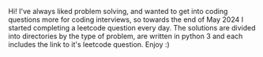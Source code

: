 Hi!
I've always liked problem solving, and wanted to get into coding questions more for coding interviews, so towards the end of May 2024 I started completing a leetcode question every day.
The solutions are divided into directories by the type of problem, are written in python 3 and each includes the link to it's leetcode question.
Enjoy :)
